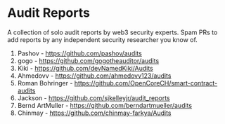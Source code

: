 # Audit Reports
A collection of solo audit reports by web3 security experts. Spam PRs to add reports by any independent security researcher you know of.

1. Pashov - https://github.com/pashov/audits
2. gogo - https://github.com/gogotheauditor/audits
3. Kiki - https://github.com/devNamedKiki/Audits
4. Ahmedovv - https://github.com/ahmedovv123/audits
5. Roman Bohringer - https://github.com/OpenCoreCH/smart-contract-audits
6. Jackson - https://github.com/sjkelleyjr/audit_reports
7. Bernd ArtMuller - https://github.com/berndartmueller/audits
8. Chinmay - https://github.com/chinmay-farkya/Audits
